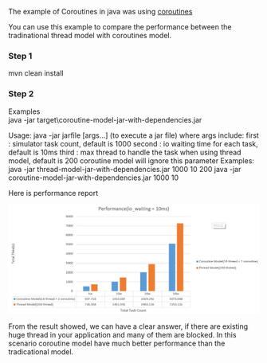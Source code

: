 
The example of Coroutines in java was using [coroutines](https://github.com/offbynull/coroutines) 

You can use this example to compare the performance between the tradinational thread model with coroutines model.

### Step 1
mvn clean install

### Step 2
Examples     
java -jar target\coroutine-model-jar-with-dependencies.jar

Usage: java -jar jarfile [args...]
       (to execute a jar file)
where args include:
         first : simulator task count, default is 1000
        second : io waiting time for each task, default is 10ms
         third : max thread to handle the task when using thread model, default is 200
                 coroutine model will ignore this parameter
Examples:
          java -jar thread-model-jar-with-dependencies.jar 1000 10 200
          java -jar coroutine-model-jar-with-dependencies.jar 1000 10

Here is performance report
<p align="center"><img src ="performance.png"  /></p>

From the result showed, we can have a clear answer, if there are existing huge thread in your application and many of them are blocked. In this scenario coroutine model have much better performance than the tradicational model.
